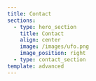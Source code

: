 ```yaml
---
title: Contact
sections:
  - type: hero_section
    title: Contact
    align: center
    image: /images/ufo.png
    image_position: right
  - type: contact_section
template: advanced
---
```


